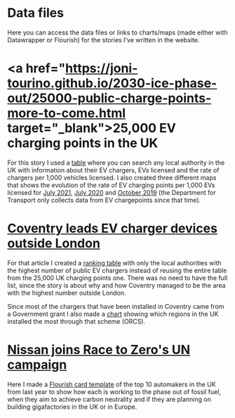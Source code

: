 # Data files

Here you can access the data files or links to charts/maps (made either with Datawrapper or Flourish) for the stories I've written in the website.

# <a href="https://joni-tourino.github.io/2030-ice-phase-out/25000-public-charge-points-more-to-come.html target="_blank">25,000 EV charging points in the UK</a>

For this story I used a <a href="https://datawrapper.dwcdn.net/IwELW/" target="_blank">table</a> where you can search any local authority in the UK with information about their EV chargers, EVs licensed and the rate of chargers per 1,000 vehicles licensed.
I also created three different maps that shows the evolution of the rate of EV charging points per 1,000 EVs licensed for <a href="https://datawrapper.dwcdn.net/lWlZQ/" target="_blank">July 2021</a>, <a href="https://datawrapper.dwcdn.net/U4Ma6/" target="_blank">July 2020</a> and <a href="https://datawrapper.dwcdn.net/pGox9/" target="_blank">October 2019</a> (the Department for Transport only collects data from EV chargepoints since that time).

# <a href="https://joni-tourino.github.io/2030-ice-phase-out/Coventry-leads-ev-chargers-outside-london.html" target="_blank">Coventry leads EV charger devices outside London</a>

For that article I created a <a href="https://datawrapper.dwcdn.net/OAiq2/1/" target="_blank">ranking table</a> with only the local authorities with the highest number of public EV chargers instead of reusing the entire table from the 25,000 UK charging points one. There was no need to have the full list, since the story is about why and how Coventry managed to be the area with the highest number outside London.

Since most of the chargers that have been installed in Coventry came from a Government grant I also made a <a href="https://public.flourish.studio/visualisation/7078676/" target="_blank">chart</a> showing which regions in the UK installed the most through that scheme (ORCS).

# <a href="https://joni-tourino.github.io/2030-ice-phase-out/Nissan-joins-Race-to-Zero-campaign.html" target="_blank">Nissan joins Race to Zero's UN campaign</a>

Here I made a <a href="https://public.flourish.studio/visualisation/6736713/" target="_blank">Flourish card template</a> of the top 10 automakers in the UK from last year to show how each is working to the phase out of fossil fuel, when they aim to achieve carbon neutrality and if they are planning on building gigafactories in the UK or in Europe.
